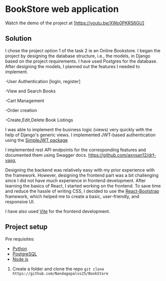# BookStore web application
Watch the demo of the project at [https://youtu.be/XWo0PKRS6GU]

## Solution
I chose the project option 1 of the task 2 ie an Online Bookstore. 
I began the project by designing the database structure, i.e., the models, in Django based on the project requirements. I have used Postgres for the database. After designing the models, I planned out the features I needed to implement. 

-User Authentication [login, register]

-View and Search Books

-Cart Management

-Order creation

-Create,Edit,Delete Book Listings

I was able to implement the business logic (views) very quickly with the help of Django's generic views. I implemented JWT-based authentication using the [SimpleJWT package](https://pypi.org/project/djangorestframework-simplejwt/)

I implemented rest API endpoints for the corresponding features and documented them using Swagger docs.
https://github.com/axnsan12/drf-yasg,

Designing the backend was relatively easy with my prior experience with the framework.
However, designing the frontend part was a bit challenging since I did not have much experience in frontend development. After learning the basics of React, I started working on the frontend. To save time and reduce the hassle of writing CSS, I decided to use the [React-Bootstrap](https://react-bootstrap.netlify.app/) framework, which helped me to create a basic, user-friendly, and responsive UI.

I have also used [Vite](https://vitejs.dev/) for the frontend development. 

## Project setup
Pre requisites:
 - [Python](https://www.python.org/)
 - [PostgreSQL](https://www.postgresql.org/)
 - [Node js](https://nodejs.org/en)

1. Create a folder and clone the repo
     `git clone https://github.com/Nandagopalvs25/BookStore`
